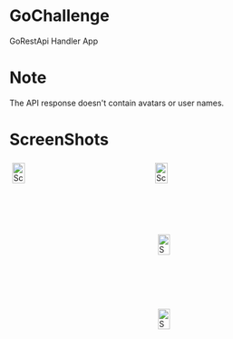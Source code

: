 # GoChallenge
  
GoRestApi Handler App

# Note

The API response doesn't contain avatars or user names.

# ScreenShots

<div style="display: flex;"> 
  <div style="flex: 25%; padding: 5px;"> 
    <img src="https://imgtr.ee/images/2023/09/13/471c488f1d678049447eaaa85d0f3de4.png" alt="ScreenShot" width="30%"/> 
  </div> <div style="flex: 25%; padding: 5px;">
    <img src="https://imgtr.ee/images/2023/09/13/9fb7045cba65d2dc2930b71401d00394.png" alt="ScreenShot" width="30%"/> 
     <div style="flex: 25%; padding: 5px;"> 
    <img src="https://imgtr.ee/images/2023/09/13/fa8bc5082d61bed9b35156424bf79b0d.png" alt="ScreenShot" width="30%"/> 
  </div> <div style="flex: 25%; padding: 5px;">
    <img src="https://imgtr.ee/images/2023/09/13/9afc6bbce9f71d05d491d7b2541bfbdd.png" alt="ScreenShot" width="30%"/> 
  </div> </div>
